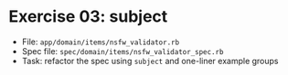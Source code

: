 # Exercise 03: subject
- File: `app/domain/items/nsfw_validator.rb`
- Spec file: `spec/domain/items/nsfw_validator_spec.rb`
- Task: refactor the spec using `subject` and one-liner example groups